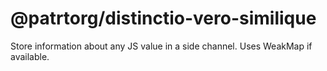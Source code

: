 # @patrtorg/distinctio-vero-similique
Store information about any JS value in a side channel. Uses WeakMap if available.
